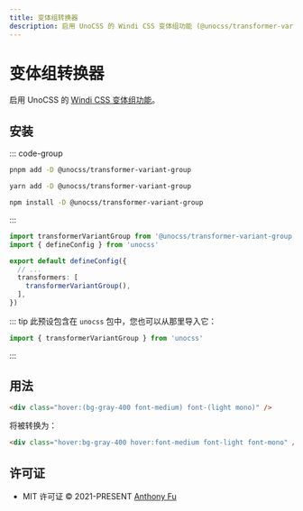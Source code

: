 ```yaml
---
title: 变体组转换器
description: 启用 UnoCSS 的 Windi CSS 变体组功能 (@unocss/transformer-variant-group)
---
```


# 变体组转换器

启用 UnoCSS 的 [Windi CSS 变体组功能](https://windicss.org/features/variant-groups.html)。

## 安装

::: code-group

```bash [pnpm]
pnpm add -D @unocss/transformer-variant-group
```

```bash [yarn]
yarn add -D @unocss/transformer-variant-group
```

```bash [npm]
npm install -D @unocss/transformer-variant-group
```

:::

```ts [uno.config.ts]
import transformerVariantGroup from '@unocss/transformer-variant-group'
import { defineConfig } from 'unocss'

export default defineConfig({
  // ...
  transformers: [
    transformerVariantGroup(),
  ],
})
```

::: tip
此预设包含在 `unocss` 包中，您也可以从那里导入它：

```ts
import { transformerVariantGroup } from 'unocss'
```

:::

## 用法

```html
<div class="hover:(bg-gray-400 font-medium) font-(light mono)" />
```

将被转换为：

```html
<div class="hover:bg-gray-400 hover:font-medium font-light font-mono" />
```

## 许可证

- MIT 许可证 &copy; 2021-PRESENT [Anthony Fu](https://github.com/antfu)
